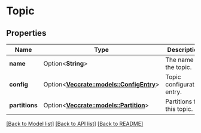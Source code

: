 # Topic

## Properties

Name | Type | Description | Notes
------------ | ------------- | ------------- | -------------
**name** | Option<**String**> | The name of the topic. | [optional]
**config** | Option<[**Vec<crate::models::ConfigEntry>**](ConfigEntry.md)> | Topic configuration entry. | [optional]
**partitions** | Option<[**Vec<crate::models::Partition>**](Partition.md)> | Partitions for this topic. | [optional]

[[Back to Model list]](../README.md#documentation-for-models) [[Back to API list]](../README.md#documentation-for-api-endpoints) [[Back to README]](../README.md)



